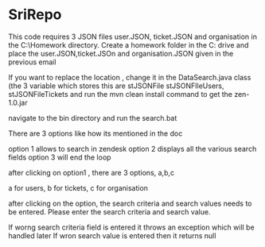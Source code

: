 # SriRepo
This code requires 3 JSON files user.JSON, ticket.JSON and organisation in the C:\Homework directory. Create a homework folder in the C: drive and place the user.JSON,ticket.JSOn and organisation.JSON given in the previous email

If you want to replace the location , change it in the DataSearch.java class (the 3 variable which stores this are stJSONFile stJSONFIleUsers, stJSONFileTickets and run the mvn clean install command to get the zen-1.0.jar

navigate to the bin directory and run the search.bat

There are 3 options like how its mentioned in the doc

option 1 allows to search in zendesk
option 2 displays all the various search fields
option 3 will end the loop

after clicking on option1 , there are 3 options, a,b,c

a for users, b for tickets, c for organisation

after clicking on the option, the search criteria and search values needs to be entered. Please enter the search criteria and search value.

If worng search criteria field is entered it throws an exception which will be handled later
If wron search value is entered then it returns null
